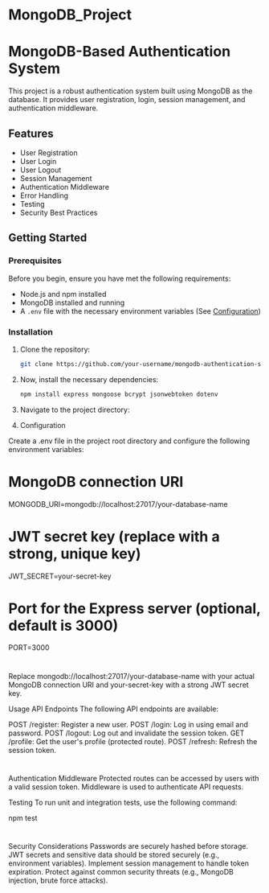 # MongoDB_Project

# MongoDB-Based Authentication System

This project is a robust authentication system built using MongoDB as the database. It provides user registration, login, session management, and authentication middleware.

## Features

- User Registration
- User Login
- User Logout
- Session Management
- Authentication Middleware
- Error Handling
- Testing
- Security Best Practices

## Getting Started

### Prerequisites

Before you begin, ensure you have met the following requirements:

- Node.js and npm installed
- MongoDB installed and running
- A `.env` file with the necessary environment variables (See [Configuration](#configuration))

### Installation

1. Clone the repository:

   ```bash
   git clone https://github.com/your-username/mongodb-authentication-system.git

2. Now, install the necessary dependencies:

   ```bash
   npm install express mongoose bcrypt jsonwebtoken dotenv

3. Navigate to the project directory:

4. Configuration
   
Create a .env file in the project root directory and configure the following environment variables:

# MongoDB connection URI
MONGODB_URI=mongodb://localhost:27017/your-database-name

# JWT secret key (replace with a strong, unique key)
JWT_SECRET=your-secret-key

# Port for the Express server (optional, default is 3000)
PORT=3000

#

Replace mongodb://localhost:27017/your-database-name with your actual MongoDB connection URI and your-secret-key with a strong JWT secret key.

Usage
API Endpoints
The following API endpoints are available:

POST /register: Register a new user.
POST /login: Log in using email and password.
POST /logout: Log out and invalidate the session token.
GET /profile: Get the user's profile (protected route).
POST /refresh: Refresh the session token.

#

Authentication Middleware
Protected routes can be accessed by users with a valid session token. Middleware is used to authenticate API requests.

Testing
To run unit and integration tests, use the following command:
  
npm test

#

Security Considerations
Passwords are securely hashed before storage.
JWT secrets and sensitive data should be stored securely (e.g., environment variables).
Implement session management to handle token expiration.
Protect against common security threats (e.g., MongoDB injection, brute force attacks).

